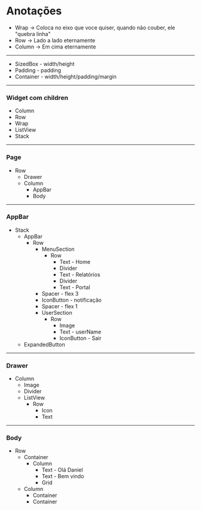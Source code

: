 # Anotações

- Wrap -> Coloca no eixo que voce quiser, quando não couber, ele "quebra linha"
- Row -> Lado a lado eternamente
- Column -> Em cima eternamente

---

- SizedBox - width/height
- Padding - padding
- Container - width/height/padding/margin

---

### Widget com children

- Column
- Row
- Wrap
- ListView
- Stack

---

### Page

- Row
  - Drawer
  - Column
    - AppBar
    - Body

---

### AppBar

- Stack
  - AppBar
    - Row
      - MenuSection
        - Row
          - Text - Home
          - Divider
          - Text - Relatórios
          - Divider
          - Text - Portal
      - Spacer - flex 3
      - IconButton - notificação
      - Spacer - flex 1
      - UserSection
        - Row
          - Image
          - Text - userName
          - IconButton - Sair
  - ExpandedButton

---

### Drawer

- Column
  - Image
  - Divider
  - ListView
    - Row
      - Icon
      - Text

---

### Body

- Row
  - Container
    - Column
      - Text - Olá Daniel
      - Text - Bem vindo
      - Grid
  - Column
    - Container
    - Container
